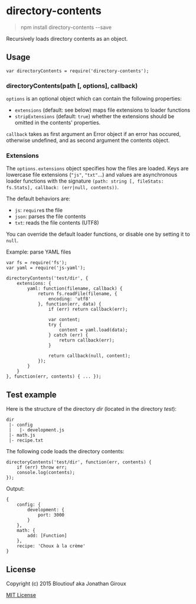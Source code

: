 # directory-contents

> npm install directory-contents --save

Recursively loads directory contents as an object.

## Usage

	var directoryContents = require('directory-contents');

### directoryContents(path [, options], callback)

`options` is an optional object which can contain the following properties:

* `extensions` (default: see below) maps file extensions to loader functions
* `stripExtensions` (default: `true`) whether the extensions should be omitted in the contents' properties.

`callback` takes as first argument an Error object if an error has occured, otherwise undefined, and as second argument the contents object.

### Extensions

The `options.extensions` object specifies how the files are loaded. Keys are lowercase file extensions (`"js"`, `"txt"`...) and values are asynchronous loader functions with the signature `(path: string [, fileStats: fs.Stats], callback: (err|null, contents))`.

The default behaviors are:

* `js`: `require`s the file
* `json`: parses the file contents
* `txt`: reads the file contents (UTF8)

You can override the default loader functions, or disable one by setting it to `null`.

Example: parse YAML files

	var fs = require('fs');
	var yaml = require('js-yaml');
	
	directoryContents('test/dir', {
		extensions: {
			yaml: function(filename, callback) {
				return fs.readFile(filename, {
					encoding: 'utf8'
				}, function(err, data) {
					if (err) return callback(err);
					
					var content;
					try {
						content = yaml.load(data);
					} catch (err) {
						return callback(err);
					}
					
					return callback(null, content);
				});
			}
		}
	}, function(err, contents) { ... });
	

## Test example

Here is the structure of the directory _dir_ (located in the directory _test_):

	dir
	 |- config
	 |   |- development.js
	 |- math.js
	 |- recipe.txt

The following code loads the directory contents:

	directoryContents('test/dir', function(err, contents) {
		if (err) throw err;
		console.log(contents);
	});

Output:

	{
		config: {
			development: {
				port: 3000
			}
		},
		math: {
			add: [Function]
		},
 		recipe: 'Choux à la crème'
	}

## License

Copyright (c) 2015 Bloutiouf aka Jonathan Giroux

[MIT License](http://opensource.org/licenses/MIT)
